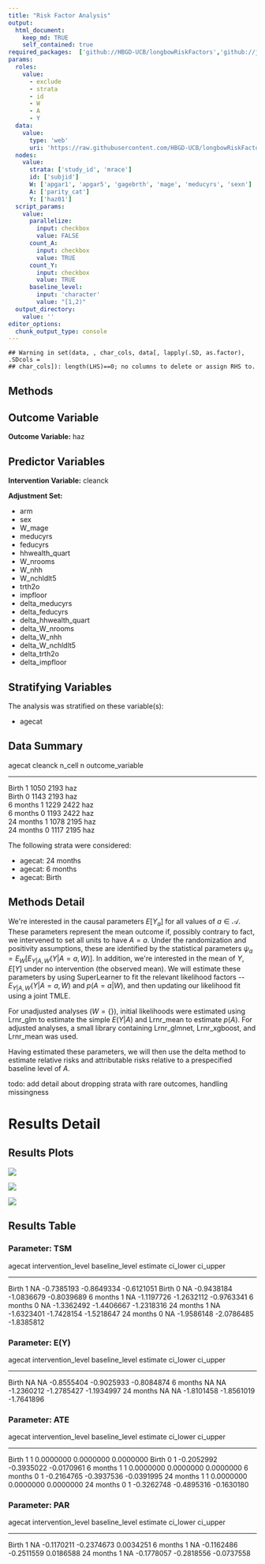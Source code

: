 ```yaml
---
title: "Risk Factor Analysis"
output: 
  html_document:
    keep_md: TRUE
    self_contained: true
required_packages:  ['github://HBGD-UCB/longbowRiskFactors','github://jeremyrcoyle/skimr@vector_types', 'github://tlverse/delayed']
params:
  roles:
    value:
      - exclude
      - strata
      - id
      - W
      - A
      - Y
  data: 
    value: 
      type: 'web'
      uri: 'https://raw.githubusercontent.com/HBGD-UCB/longbowRiskFactors/master/inst/sample_data/birthwt_data.rdata'
  nodes:
    value:
      strata: ['study_id', 'mrace']
      id: ['subjid']
      W: ['apgar1', 'apgar5', 'gagebrth', 'mage', 'meducyrs', 'sexn']
      A: ['parity_cat']
      Y: ['haz01']
  script_params:
    value:
      parallelize:
        input: checkbox
        value: FALSE
      count_A:
        input: checkbox
        value: TRUE
      count_Y:
        input: checkbox
        value: TRUE        
      baseline_level:
        input: 'character'
        value: "[1,2)"
  output_directory:
    value: ''
editor_options: 
  chunk_output_type: console
---
```







```
## Warning in set(data, , char_cols, data[, lapply(.SD, as.factor), .SDcols =
## char_cols]): length(LHS)==0; no columns to delete or assign RHS to.
```

## Methods
## Outcome Variable

**Outcome Variable:** haz

## Predictor Variables

**Intervention Variable:** cleanck

**Adjustment Set:**

* arm
* sex
* W_mage
* meducyrs
* feducyrs
* hhwealth_quart
* W_nrooms
* W_nhh
* W_nchldlt5
* trth2o
* impfloor
* delta_meducyrs
* delta_feducyrs
* delta_hhwealth_quart
* delta_W_nrooms
* delta_W_nhh
* delta_W_nchldlt5
* delta_trth2o
* delta_impfloor

## Stratifying Variables

The analysis was stratified on these variable(s):

* agecat

## Data Summary

agecat      cleanck    n_cell      n  outcome_variable 
----------  --------  -------  -----  -----------------
Birth       1            1050   2193  haz              
Birth       0            1143   2193  haz              
6 months    1            1229   2422  haz              
6 months    0            1193   2422  haz              
24 months   1            1078   2195  haz              
24 months   0            1117   2195  haz              


The following strata were considered:

* agecat: 24 months
* agecat: 6 months
* agecat: Birth



## Methods Detail

We're interested in the causal parameters $E[Y_a]$ for all values of $a \in \mathcal{A}$. These parameters represent the mean outcome if, possibly contrary to fact, we intervened to set all units to have $A=a$. Under the randomization and positivity assumptions, these are identified by the statistical parameters $\psi_a=E_W[E_{Y|A,W}(Y|A=a,W)]$.  In addition, we're interested in the mean of $Y$, $E[Y]$ under no intervention (the observed mean). We will estimate these parameters by using SuperLearner to fit the relevant likelihood factors -- $E_{Y|A,W}(Y|A=a,W)$ and $p(A=a|W)$, and then updating our likelihood fit using a joint TMLE.

For unadjusted analyses ($W=\{\}$), initial likelihoods were estimated using Lrnr_glm to estimate the simple $E(Y|A)$ and Lrnr_mean to estimate $p(A)$. For adjusted analyses, a small library containing Lrnr_glmnet, Lrnr_xgboost, and Lrnr_mean was used.

Having estimated these parameters, we will then use the delta method to estimate relative risks and attributable risks relative to a prespecified baseline level of $A$.

todo: add detail about dropping strata with rare outcomes, handling missingness







# Results Detail

## Results Plots
![](/tmp/207cb080-621d-4e94-996e-48cf312d2cb4/b5471107-c604-4cfe-a7e0-f9cc8ba735a7/REPORT_files/figure-html/plot_tsm-1.png)<!-- -->



![](/tmp/207cb080-621d-4e94-996e-48cf312d2cb4/b5471107-c604-4cfe-a7e0-f9cc8ba735a7/REPORT_files/figure-html/plot_ate-1.png)<!-- -->



![](/tmp/207cb080-621d-4e94-996e-48cf312d2cb4/b5471107-c604-4cfe-a7e0-f9cc8ba735a7/REPORT_files/figure-html/plot_par-1.png)<!-- -->

## Results Table

### Parameter: TSM


agecat      intervention_level   baseline_level      estimate     ci_lower     ci_upper
----------  -------------------  ---------------  -----------  -----------  -----------
Birth       1                    NA                -0.7385193   -0.8649334   -0.6121051
Birth       0                    NA                -0.9438184   -1.0836679   -0.8039689
6 months    1                    NA                -1.1197726   -1.2632112   -0.9763341
6 months    0                    NA                -1.3362492   -1.4406667   -1.2318316
24 months   1                    NA                -1.6323401   -1.7428154   -1.5218647
24 months   0                    NA                -1.9586148   -2.0786485   -1.8385812


### Parameter: E(Y)


agecat      intervention_level   baseline_level      estimate     ci_lower     ci_upper
----------  -------------------  ---------------  -----------  -----------  -----------
Birth       NA                   NA                -0.8555404   -0.9025933   -0.8084874
6 months    NA                   NA                -1.2360212   -1.2785427   -1.1934997
24 months   NA                   NA                -1.8101458   -1.8561019   -1.7641896


### Parameter: ATE


agecat      intervention_level   baseline_level      estimate     ci_lower     ci_upper
----------  -------------------  ---------------  -----------  -----------  -----------
Birth       1                    1                  0.0000000    0.0000000    0.0000000
Birth       0                    1                 -0.2052992   -0.3935022   -0.0170961
6 months    1                    1                  0.0000000    0.0000000    0.0000000
6 months    0                    1                 -0.2164765   -0.3937536   -0.0391995
24 months   1                    1                  0.0000000    0.0000000    0.0000000
24 months   0                    1                 -0.3262748   -0.4895316   -0.1630180


### Parameter: PAR


agecat      intervention_level   baseline_level      estimate     ci_lower     ci_upper
----------  -------------------  ---------------  -----------  -----------  -----------
Birth       1                    NA                -0.1170211   -0.2374673    0.0034251
6 months    1                    NA                -0.1162486   -0.2511559    0.0186588
24 months   1                    NA                -0.1778057   -0.2818556   -0.0737558
